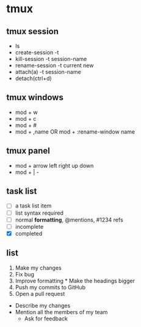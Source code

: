 # tmux 
## tmux session
  - ls
  - create-session -t 
  - kill-session -t session-name
  - rename-session -t current new
  - attach(a) -t session-name
  - detach(ctrl+d) 
  
## tmux windows
  - mod + w
  - mod + c
  - mod + #
  - mod + ,name OR mod + :rename-window name


## tmux panel 
  - mod + arrow left right up down 
  - mod + | - 



## task list
- [ ] a task list item
- [ ] list syntax required
- [ ] normal **formatting**, @mentions, #1234 refs
- [ ] incomplete
- [x] completed

## list
1. Make my changes
  1. Fix bug
  2. Improve formatting
    * Make the headings bigger
2. Push my commits to GitHub
3. Open a pull request
  * Describe my changes
  * Mention all the members of my team
    * Ask for feedback

